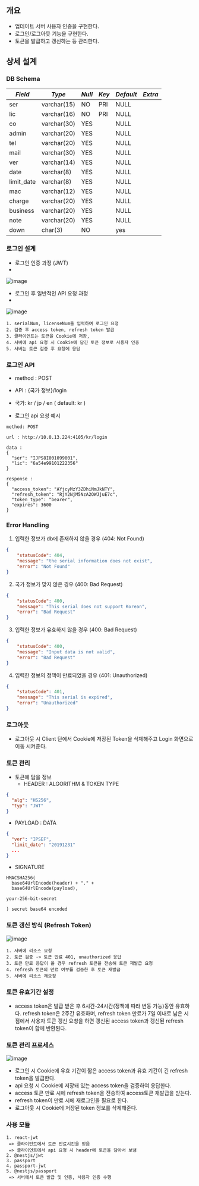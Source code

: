 ## 개요

* 업데이트 서버 사용자 인증을 구현한다.
* 로그인/로그아웃 기능을 구현한다.
* 토큰을 발급하고 갱신하는 등 관리한다.

## 상세 설계

### DB Schema

|*Field*|*Type*|*Null*|*Key*|*Default*|*Extra*|
|-----|-----|-----|-----|-----|-----|
|ser| varchar(15)| NO| PRI| NULL| |
|lic| varchar(16)| NO| PRI| NULL| |
|co| varchar(30)| YES| | NULL| |
|admin| varchar(20)| YES| | NULL| |
| tel| varchar(20)| YES| | NULL| |
| mail| varchar(30)| YES| | NULL| |
| ver| varchar(14)| YES| | NULL| |
| date| varchar(8)| YES| | NULL| |
| limit_date| varchar(8)| YES| | NULL| |
| mac| varchar(12)| YES| | NULL| |
| charge| varchar(20)| YES| | NULL| |
| business| varchar(20)| YES| | NULL| |
| note| varchar(20)| YES| | NULL| |
| down| char(3)| NO| | yes| |


### 로그인 설계

* 로그인 인증 과정 (JWT)
* 
![image](https://user-images.githubusercontent.com/88424067/197101416-f18c8b4e-a129-4761-b425-e1b52a2b9144.png)

* 로그인 후 일반적인 API 요청 과정
* 
![image](https://user-images.githubusercontent.com/88424067/197101448-5a6b2848-ce45-464c-9797-b72c06b3a2f5.png)

```
1. serialNum, licenseNum을 입력하여 로그인 요청
2. 검증 후 access token, refresh token 발급
3. 클라이언트는 토큰을 Cookie에 저장, 
4. 서버에 api 요청 시 Cookie에 담긴 토큰 정보로 사용자 인증
5. 서버는 토큰 검증 후 요청에 응답
```

### 로그인 API

* method : POST
* API : {국가 정보}/login
* 국가: kr / jp / en ( default: kr )

* 로그인 api 요청 예시

```
method: POST

url : http://10.0.13.224:4105/kr/login

data : 
{
  "ser": "IJPS8I001099001",
  "lic": "6a54e99101222356"
}

response :
{
  "access_token": "AYjcyMzY3ZDhiNmJkNTY",
  "refresh_token": "RjY2NjM5NzA2OWJjuE7c",
  "token_type": "bearer",
  "expires": 3600
}
```

### Error Handling

1. 입력한 정보가 db에 존재하지 않을 경우 (404: Not Found)

```json
{
    "statusCode": 404,
    "message": "the serial information does not exist",
    "error": "Not Found"
}
```

2. 국가 정보가 맞지 않은 경우 (400: Bad Request)

```json
{
    "statusCode": 400,
    "message": "This serial does not support Korean",
    "error": "Bad Request"
}
```

3. 입력한 정보가 유효하지 않을 경우 (400: Bad Request)

```json
{
    "statusCode": 400,
    "message": "Input data is not valid",
    "error": "Bad Request"
}
```

4. 입력한 정보의 정책이 만료되었을 경우 (401: Unauthorized)

```json
{
    "statusCode": 401,
    "message": "This serial is expired",
    "error": "Unauthorized"
}
```

### 로그아웃

* 로그아웃 시 Client 단에서 Cookie에 저장된 Token을 삭제해주고 Login 화면으로 이동 시켜준다.

### 토큰 관리

* 토큰에 담을 정보
  * HEADER : ALGORITHM & TOKEN TYPE
 
```json
{
  "alg": "HS256",
  "typ": "JWT"
}
```
  * PAYLOAD : DATA
  
```json
{
  "ver": "IPSEF",
  "limit_date": "20191231"
  ...
}
```
 * SIGNATURE

```
HMACSHA256(
  base64UrlEncode(header) + "." +
  base64UrlEncode(payload),
  
your-256-bit-secret

) secret base64 encoded
```

### 토큰 갱신 방식 (Refresh Token)

![image](https://user-images.githubusercontent.com/88424067/197101701-8044b3e9-b130-4a77-8169-cc9274715ec7.png)

```
1. 서버에 리소스 요청
2. 토큰 검증 -> 토큰 만료 401, unauthorized 응답
3. 토큰 만료 응답이 올 경우 refresh 토큰을 전송해 토큰 재발급 요청
4. refresh 토큰의 만료 여부를 검증한 후 토큰 재발급
5. 서버에 리소스 재요청
```

### 토큰 유효기간 설정

* access token은 발급 받은 후 6시간-24시간(정책에 따라 변동 가능)동안 유효하다. refresh token은 2주간 유효하며,
refresh token 만료가 7일 이내로 남은 시점에서 사용자 토큰 갱신 요청을 하면 갱신된 access token과 갱신된 refresh token이 함께 반환된다.


### 토큰 관리 프로세스

![image](https://user-images.githubusercontent.com/88424067/197101742-5e18008b-7770-43da-8985-b57e2a24d823.png)

* 로그인 시 Cookie에 유효 기간이 짧은 access token과 유효 기간이 긴 refresh token을 발급한다.
* api 요청 시 Cookie에 저장돼 있는 access token을 검증하여 응답한다.
* access 토큰 만료 시에 refresh token을 전송하여 access토큰 재발급을 받는다.
* refresh token이 만료 시에 재로그인을 필요로 한다.
* 로그아웃 시 Cookie에 저장된 token 정보를 삭제해준다.

### 사용 모듈

```
1. react-jwt
 => 클라이언트에서 토큰 만료시간을 얻음
 => 클라이언트에서 api 요청 시 header에 토큰을 담아서 보냄
2. @nestjs/jwt
3. passport
4. passport-jwt
5. @nestjs/passport
 => 서버에서 토큰 발급 및 인증, 사용자 인증 수행
```
